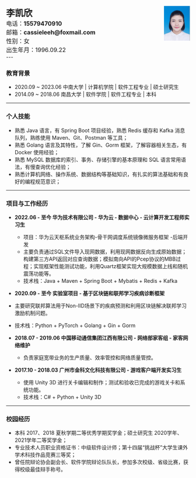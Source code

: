 <div>
<img src="../assets/简历.png" style="float:right" width=14% height=AUTO/>
<b><font size = 5>李凯欣</font></b><br>
  <font size = 3>电话：<b>15579470910</b></font><br><font size = 3>邮箱：<b>cassieleeh@foxmail.com</b><br></font><font size = 3>性别：女</font><br><font size = 3>出生年月：1996.09.22</font><br>
</div>
---

###  教育背景

- 2020.09 ~ 2023.06                               中南大学 | 计算机学院 | 软件工程专业 |  硕士研究生
- 2014.09 ~ 2018.06                               南昌大学 |   软件学院   | 软件工程专业 |  本科  

---

###  个人技能

- 熟悉 Java 语言，有 Spring Boot 项目经验，熟悉 Redis 缓存和 Kafka 消息队列，熟练使用 Maven、Git、Postman 等工具；
- 熟悉 Golang 语言及其特性，了解 Gin、Gorm 框架，了解容器相关生态，有 Docker 使用经验；
- 熟悉 MySQL 数据库的索引、事务、存储引擎的基本原理和 SQL 语言常用语法，有慢查询优化经验；
- 熟悉计算机网络、操作系统、数据结构等基础知识，有扎实的算法基础和有良好的编程规范意识；

---

###  项目与工作经历

- **2022.06 - 至今                 华为技术有限公司 - 华为云 - 数据中心 - 云计算开发工程师实习生** 
  - 项目：华为云天枢系统业务架构-骨干网调度系统镜像微服务框架 -后端开发
  - 主要负责通过SQL文件导入现网数据，利用现网数据反向生成原始数据；构建第三方API返回对应查询数据；模拟南向API的Pcep协议的MBB过程；实现框架性能测试功能，利用Quartz框架实现大规模数据上线和随机震荡功能等。
  - 技术栈：Java + Maven + Spring Boot + Mybatis + Redis + Kafka 
-  **2020.09 - 至今                实验室项目 - 基于区块链和联邦学习疾病诊断框架**
  - 主要研究联邦算法用于Non-IID场景下的疾病预测和利用区块链解决联邦学习激励机制问题。
  
  - 技术栈：Python + PyTorch + Golang + Gin + Gorm
- **2018.07 - 2019.06          中国移动通信集团江西有限公司 - 网络部家客组 - 家客网络维护** 
  - 负责家庭宽带业务的生产质量、效率管控和网络质量管控。
- **2017.10 - 2018.03          广州市金科文化科技有限公司 - 游戏客户端开发实习生**
  - 使用 Unity 3D 进行关卡编辑和制作；测试和验收已完成的游戏关卡和系统功能。
  - 技术栈：C# + Python + Unity 3D


---

###  校园经历

- 本科 2017、2018 夏秋学期二等优秀学期奖学金；硕士研究生 2020学年、2021学年二等奖学金；
- 专业技术人员职业资格证书：中级软件设计师；第十四届“挑战杯”大学生课外学术科技作品竞赛三等奖；
- 曾任院辩论协会副会长、软件学院辩论队队长，参加多次校级、省级比赛，获得校级最佳辩手称号。
